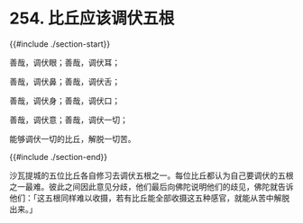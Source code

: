 # 254. 比丘应该调伏五根
{{#include ./section-start}}

善哉，调伏眼；善哉，调伏耳；

善哉，调伏鼻；善哉，调伏舌；

善哉，调伏身；善哉，调伏口；

善哉，调伏意；善哉，调伏一切；

能够调伏一切的比丘，解脱一切苦。

{{#include ./section-end}}

沙瓦提城的五位比丘各自修习去调伏五根之一。每位比丘都认为自己要调伏的五根之一最难。彼此之间因此意见分歧，他们最后向佛陀说明他们的歧见，佛陀就告诉他们：「这五根同样难以收摄，若有比丘能全部收摄这五种感官，就能从苦中解脱出来。」

